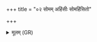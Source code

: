 +++
title = "०२ सोमम् अहिंसीः सोमहिंसितो"

+++
<details><summary>मूलम् (GR)</summary>

सोमम् अहिंसीः सोमहिंसितो ऽसि स्वाहा ॥
</details>